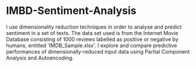 # IMBD-Sentiment-Analysis
I use dimensionality reduction techniques in order to analyse and predict sentiment in a set of texts. The data set used is from the Internet Movie Database consisting of 1000 reviews labelled as positive or negative by humans, entitled 'IMDB_Sample.xlsx'. I explore and compare predictive performances of dimensionally-reduced input data using Partial Component Analysis and Autoencoding.
